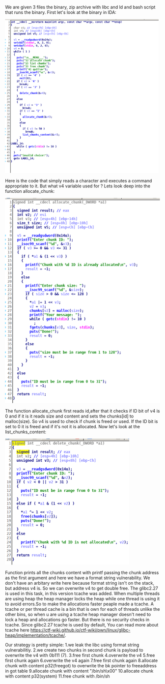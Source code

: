 We are given 3 files the binary, zip archive with libc and ld and bash script that runs the binary. 
First let's look at the binary in IDA:

<img src="image1.png" width=500 height=500>

Here is the code that simply reads a character and executes a command appropriate to it. But what v4 variable used for ?
Lets look deep into the function allocate_chunk:

<img src="image2.png">

The function allocate_chunk first reads id,after that it checks if ID bit of v4 is 0 and if it is it reads size and content and sets the chunks[id] to malloc(size).
So v4 is used to check if chunk is freed or used. If the ID bit is set to 0 it is freed and if it's not it is allocated.
Now let's look at the list_chunks_content:

<img src="image3.png">

Function prints all the chunks content with printf passing the chunk address as the first argument and here we have a format string vulnerability. We don't have an arbitary write here because format string isn't on the stack, but address v4 is. So we can overwrite v4 to get double free.
The glibc2.27 is used in this task, in this version tcache was added. When multiple threads are using heap the heap manager locks the heap while one thread is using it to avoid errors.So to make the allocations faster peaple made a tcache. A tcache or per thread cache is a bin that is own for each of threads unlike the other bins, so when u are using a tcache heap manager doesn't need to lock a heap and allocations go faster. But there is no security checks in tcache. Since glibc2.27 tcache is used by default, You can read more about tcache here https://ctf-wiki.github.io/ctf-wiki/pwn/linux/glibc-heap/implementation/tcache/.

Our strategy is pretty simple:
1.we leak the libc using format string vulnerabilitiy.
2.we create two chunks in second chunk is payload to overwrite the v4 with 0b111 (7).
3.free first chunk
4.overwrite the v4
5.free first chunk again
6.overwrite the v4 again
7.free first chunk again
8.allocate chunk with content p32(freegot) to overwrite the bk pointer to freeaddress in got table
9.allocate chunk with content "/bin/sh\x00"
10.allocate chunk with content p32(system)
11.free chunk with /bin/sh
